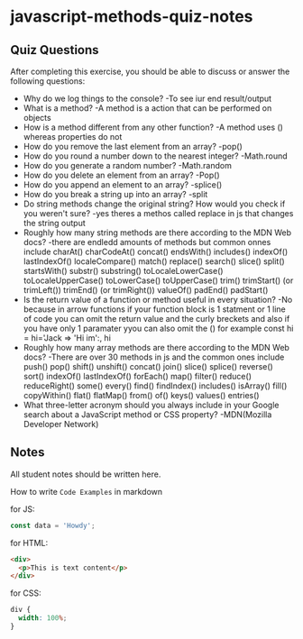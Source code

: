 # javascript-methods-quiz-notes

## Quiz Questions

After completing this exercise, you should be able to discuss or answer the following questions:

- Why do we log things to the console?
  -To see iur end result/output
- What is a method?
  -A method is a action that can be performed on objects
- How is a method different from any other function?
  -A method uses () whereas properties do not
- How do you remove the last element from an array?
  -pop()
- How do you round a number down to the nearest integer?
  -Math.round
- How do you generate a random number?
  -Math.random
- How do you delete an element from an array?
  -Pop()
- How do you append an element to an array?
  -splice()
- How do you break a string up into an array?
  -split
- Do string methods change the original string? How would you check if you weren't sure?
  -yes theres a methos called replace in js that changes the string output
- Roughly how many string methods are there according to the MDN Web docs?
  -there are endledd amounts of methods but common onnes include
  charAt()
  charCodeAt()
  concat()
  endsWith()
  includes()
  indexOf()
  lastIndexOf()
  localeCompare()
  match()
  replace()
  search()
  slice()
  split()
  startsWith()
  substr()
  substring()
  toLocaleLowerCase()
  toLocaleUpperCase()
  toLowerCase()
  toUpperCase()
  trim()
  trimStart() (or trimLeft())
  trimEnd() (or trimRight())
  valueOf()
  padEnd()
  padStart()
- Is the return value of a function or method useful in every situation?
  -No because in arrow functions if your function block is 1 statment or 1 line of code you can omit the return value and the curly breckets and also if you have only 1 paramater yyou can also omit the () for example
  const hi = hi='Jack => 'Hi im':, hi
- Roughly how many array methods are there according to the MDN Web docs?
  -There are over 30 methods in js and the common ones include
  push()
  pop()
  shift()
  unshift()
  concat()
  join()
  slice()
  splice()
  reverse()
  sort()
  indexOf()
  lastIndexOf()
  forEach()
  map()
  filter()
  reduce()
  reduceRight()
  some()
  every()
  find()
  findIndex()
  includes()
  isArray()
  fill()
  copyWithin()
  flat()
  flatMap()
  from()
  of()
  keys()
  values()
  entries()
- What three-letter acronym should you always include in your Google search about a JavaScript method or CSS property?
  -MDN(Mozilla Developer Network)

## Notes

All student notes should be written here.

How to write `Code Examples` in markdown

for JS:

```javascript
const data = 'Howdy';
```

for HTML:

```html
<div>
  <p>This is text content</p>
</div>
```

for CSS:

```css
div {
  width: 100%;
}
```

